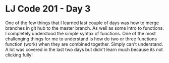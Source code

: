 # LJ Code 201 - Day 3

One of the few things that I learned last couple of days was how to merge branches
in git hub to the master branch. As well as some intro to functions. I completely understood
the simple syntax of functions. One of the most challenging things for me to understand
is how do two or three functions function (work) when they are combined together. Simply can't understand.
A lot was covered in the last two days but didn't learn much because its not clicking fully! 
